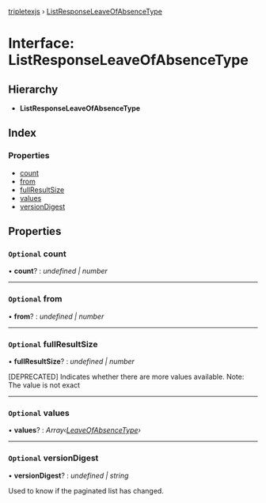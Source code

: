 [tripletexjs](../README.md) › [ListResponseLeaveOfAbsenceType](listresponseleaveofabsencetype.md)

# Interface: ListResponseLeaveOfAbsenceType

## Hierarchy

* **ListResponseLeaveOfAbsenceType**

## Index

### Properties

* [count](listresponseleaveofabsencetype.md#optional-count)
* [from](listresponseleaveofabsencetype.md#optional-from)
* [fullResultSize](listresponseleaveofabsencetype.md#optional-fullresultsize)
* [values](listresponseleaveofabsencetype.md#optional-values)
* [versionDigest](listresponseleaveofabsencetype.md#optional-versiondigest)

## Properties

### `Optional` count

• **count**? : *undefined | number*

___

### `Optional` from

• **from**? : *undefined | number*

___

### `Optional` fullResultSize

• **fullResultSize**? : *undefined | number*

[DEPRECATED] Indicates whether there are more values available. Note: The value is not exact

___

### `Optional` values

• **values**? : *Array‹[LeaveOfAbsenceType](../modules/leaveofabsencetype.md)›*

___

### `Optional` versionDigest

• **versionDigest**? : *undefined | string*

Used to know if the paginated list has changed.
